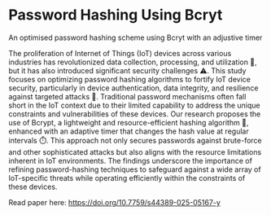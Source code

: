 # Password Hashing Using Bcryt
An optimised password hashing scheme using Bcryt with an adjustive timer

The proliferation of Internet of Things (IoT) devices across various industries has revolutionized data collection, processing, and utilization 🚀, but it has also introduced significant security challenges ⚠️. This study focuses on optimizing password hashing algorithms to fortify IoT device security, particularly in device authentication, data integrity, and resilience against targeted attacks 🔐. Traditional password mechanisms often fall short in the IoT context due to their limited capability to address the unique constraints and vulnerabilities of these devices. Our research proposes the use of Bcrypt, a lightweight and resource-efficient hashing algorithm 🧮, enhanced with an adaptive timer that changes the hash value at regular intervals ⏱️. This approach not only secures passwords against brute-force and other sophisticated attacks but also aligns with the resource limitations inherent in IoT environments. The findings underscore the importance of refining password-hashing techniques to safeguard against a wide array of IoT-specific threats while operating efficiently within the constraints of these devices.

Read paper here: https://doi.org/10.7759/s44389-025-05167-y
